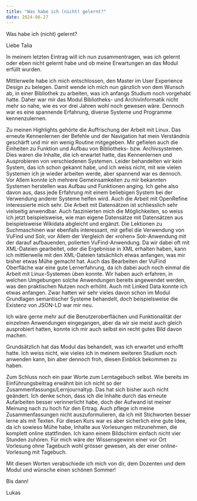 ```yaml
---
title: "Was habe ich (nicht) gelernt?"
date: 2024-06-27
---
```



Was habe ich (nicht) gelernt?

Liebe Talia

In meinem letzten Eintrag will ich nun zusammentragen, was ich gelernt oder eben nicht gelernt habe und ob meine Erwartungen an das Modul erfüllt wurden.

Mittlerweile habe ich mich entschlossen, den Master im User Experience Design zu belegen. Damit wende ich mich nun gänzlich von dem Wunsch ab, in einer Bibliothek zu arbeiten, was ich anfangs Studium noch vorgehabt hatte. Daher war mir das Modul Bibliotheks- und Archivinformatik nicht mehr so nahe, wie es vor drei Jahren wohl noch gewesen wäre. Dennoch war es eine spannende Erfahrung, diverse Systeme und Programme kennenzulernen. 

Zu meinen Highlights gehörte die Auffrischung der Arbeit mit Linux. Das erneute Kennenlernen der Befehle und der Navigation hat mein Verständnis geschärft und mir ein wenig Routine mitgegeben. 
Mir gefielen auch die Einheiten zu Funktion und Aufbau von Bibliotheks- bzw. Archivsystemen. Dies waren die Inhalte, die ich erwartet hatte, das Kennenlernen und Ausprobieren von verschiedenen Systemen. Leider behandelten wir kein System, das ich schon gekannt habe, und ich weiss nicht, mit wie vielen Systemen ich je wieder arbeiten werde, aber spannend war es dennoch. Vor Allem konnte ich mehrere Gemeinsamkeiten zu mir bekannten Systemen herstellen was Aufbau und Funktionen anging. Ich gehe also davon aus, dass jede Erfahrung mit einem beliebigen System bei der Verwendung anderer Systeme helfen wird. 
Auch die Arbeit mit OpenRefine interessierte mich sehr. Die Arbeit mit Datensätzen ist schliesslich sehr vielseitig anwendbar. Auch faszinierten mich die Möglichkeiten, so weiss ich jetzt beispielsweise, wie man eigene Datensätze mit Datensätzen aus beispielsweise Wikidata abgleicht und ergänzt. 
Die Lektionen zu Suchmaschinen war ebenfalls interessant, mir gefiel die Verwendung von VuFind und Solr, vor Allem der Vergleich der «rohen» Solr-Anwendung mit der darauf aufbauenden, polierten VuFind-Anwendung. Da wir dabei oft mit XML-Dateien gearbeitet, oder die Ergebnisse in XML erhalten haben, kann ich mittlerweile mit den XML-Dateien tatsächlich etwas anfangen, was mir bisher etwas Mühe gemacht hat. Auch das Bearbeiten der VuFind Oberfläche war eine gute Lernerfahrung, da ich dabei auch noch einmal die Arbeit mit Linux-Systemen üben konnte. Wir haben auch erfahren, in welchen Umgebungen solche Anwendungen bereits angewendet werden, was den praktischen Nutzen noch erhöht.
Auch mit Linked Data konnte ich etwas anfangen. Zwar hatten wir sehr vieles davon schon im Modul Grundlagen semantischer Systeme behandelt, doch beispielsweise die Existenz von JSON-LD war mir neu. 

Ich wäre gerne mehr auf die Benutzeroberflächen und Funktionalität der einzelnen Anwendungen eingegangen, aber da wir sie meist auch gleich ausprobiert hatten, konnte ich mir auch selbst ein recht gutes Bild davon machen.

Grundsätzlich hat das Modul das behandelt, was ich erwartet und erhofft hatte. Ich weiss nicht, wie vieles ich in meinem weiteren Studium noch anwenden kann, bin aber dennoch froh, diesen Einblick bekommen zu haben.

Zum Schluss noch ein paar Worte zum Lerntagebuch selbst. Wie bereits im Einführungsbeitrag erwähnt bin ich nicht so der Zusammenfassungs/Lernjournaltyp. Das hat sich bisher auch nicht geändert. Ich denke schon, dass ich die Inhalte durch das erneute Aufarbeiten besser verinnerlicht habe, doch der Aufwand ist meiner Meinung nach zu hoch für den Ertrag. Auch pflege ich meine Zusammenfassungen nicht auszuformulieren, da ich mit Stichworten besser lerne als mit Texten. Für diesen Kurs war es aber sicherlich eine gute Idee, da ich sowieso Mühe habe, Inhalte aus Vorlesungen mitzunehmen, die komplett online stattfinden. Ich kann einem Bildschirm einfach nicht vier Stunden zuhören. Für mich wäre der Wissensgewinn einer vor Ort Vorlesung ohne Tagebuch wohl grösser gewesen, als der einer online-Vorlesung mit Tagebuch. 

Mit diesen Worten verabschiede ich mich von dir, dem Dozenten und dem Modul und wünsche einen schönen Sommer!

Bis dann!

Lukas
